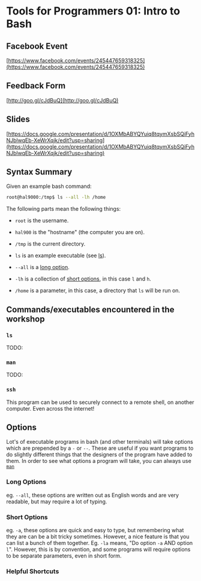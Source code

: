 # Tools for Programmers 01: Intro to Bash

## Facebook Event

[https://www.facebook.com/events/245447659318325](https://www.facebook.com/events/245447659318325)

## Feedback Form

[http://goo.gl/cJdBuQ](http://goo.gl/cJdBuQ)

## Slides
[https://docs.google.com/presentation/d/1OXMbABYQYuiq8tqymXsbSQiFyhNJblwqEb-XeWrXqjk/edit?usp=sharing](https://docs.google.com/presentation/d/1OXMbABYQYuiq8tqymXsbSQiFyhNJblwqEb-XeWrXqjk/edit?usp=sharing)

## Syntax Summary

Given an example bash command:

```bash
root@hal9000:/tmp$ ls --all -lh /home
```

The following parts mean the following things:

- `root` is the username.

- `hal900` is the "hostname" (the computer you are on).

- `/tmp` is the current directory.

- `ls` is an example executable (see [ls](#ls)).

- `--all` is a [long option](#long-options).

- `-lh` is a collection of [short options](#short-options), in this case `l` and `h`.

- `/home` is a parameter, in this case, a directory that `ls` will be run on.

## Commands/executables encountered in the workshop

### `ls`

TODO:

### `man`

TODO:

### `ssh`

This program can be used to securely connect to a remote shell, on another computer. Even across the internet!

## Options

Lot's of executable programs in bash (and other terminals) will take options which are prepended by a `-` or `--`. These are useful if you want programs to do slightly different things that the designers of the program have added to them. In order to see what options a program will take, you can always use [`man`](#man)

### Long Options

eg. `--all`, these options are written out as English words and are very readable, but may require a lot of typing.

### Short Options

eg. `-a`, these options are quick and easy to type, but remembering what they are can be a bit tricky sometimes. However, a nice feature is that you can list a bunch of them together. Eg. `-la` means, "Do option `-a` AND option `l`". However,
this is by convention, and some programs will require options to be separate parameters, even in short form.

### Helpful Shortcuts